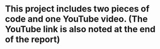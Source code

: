# This project includes two pieces of code and one YouTube video. (The YouTube link is also noted at the end of the report)

